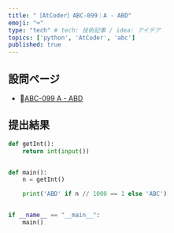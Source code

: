 ```yaml
---
title: "［AtCoder］ABC-099｜A - ABD"
emoji: "⌨️"
type: "tech" # tech: 技術記事 / idea: アイデア
topics: ['python', 'AtCoder', 'abc']
published: true
---
```


## 設問ページ

- 🔗[ABC-099 A - ABD](https://atcoder.jp/contests/abc099/tasks/abc099_a)

## 提出結果

```python
def getInt():
    return int(input())


def main():
    n = getInt()

    print('ABD' if n // 1000 == 1 else 'ABC')


if __name__ == "__main__":
    main()
```
